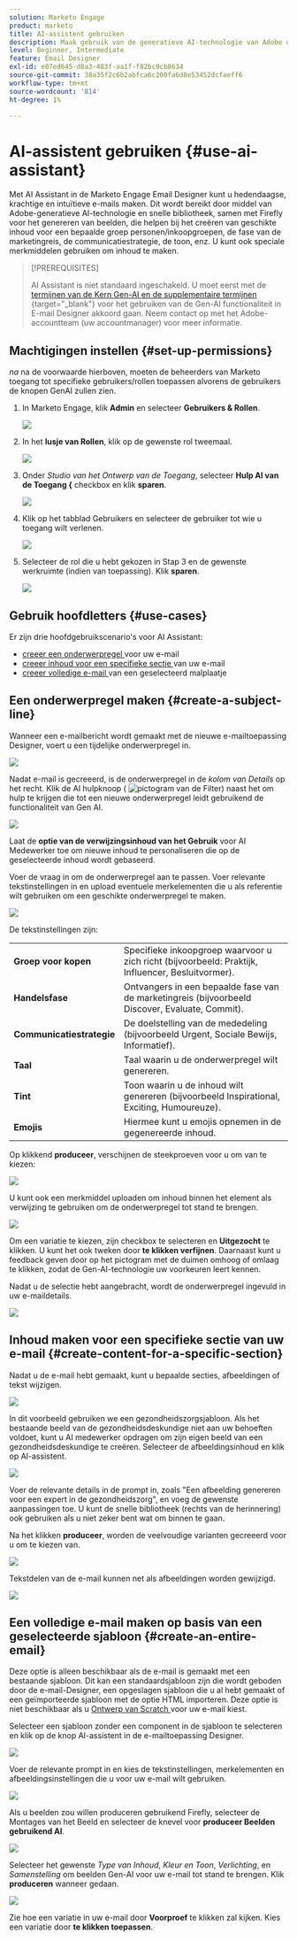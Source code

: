 ```yaml
---
solution: Marketo Engage
product: marketo
title: AI-assistent gebruiken
description: Maak gebruik van de generatieve AI-technologie van Adobe om nuttige tekst en/of afbeeldingen aan uw e-mails toe te voegen.
level: Beginner, Intermediate
feature: Email Designer
exl-id: e07ed645-d8a3-483f-aa1f-f82bc9cb8634
source-git-commit: 38a35f2c6b2abfca6c200fa6d8e53452dcfaeff6
workflow-type: tm+mt
source-wordcount: '814'
ht-degree: 1%

---
```


# AI-assistent gebruiken {#use-ai-assistant}

Met AI Assistant in de Marketo Engage Email Designer kunt u hedendaagse, krachtige en intuïtieve e-mails maken. Dit wordt bereikt door middel van Adobe-generatieve AI-technologie en snelle bibliotheek, samen met Firefly voor het genereren van beelden, die helpen bij het creëren van geschikte inhoud voor een bepaalde groep personen/inkoopgroepen, de fase van de marketingreis, de communicatiestrategie, de toon, enz. U kunt ook speciale merkmiddelen gebruiken om inhoud te maken.

>[!PREREQUISITES]
>
>AI Assistant is niet standaard ingeschakeld. U moet eerst met de [ termijnen van de Kern Gen-AI en de supplementaire termijnen ](https://www.adobe.com/legal/terms/enterprise-licensing/genai-ww.html){target="_blank"} voor het gebruiken van de Gen-AI functionaliteit in E-mail Designer akkoord gaan. Neem contact op met het Adobe-accountteam (uw accountmanager) voor meer informatie.

## Machtigingen instellen {#set-up-permissions}

_na_ na de voorwaarde hierboven, moeten de beheerders van Marketo toegang tot specifieke gebruikers/rollen toepassen alvorens de gebruikers de knopen GenAI zullen zien.

1. In Marketo Engage, klik **Admin** en selecteer **Gebruikers &amp; Rollen**.

   ![](assets/use-the-ai-assistant-0a.png)

1. In het **lusje van Rollen**, klik op de gewenste rol tweemaal.

   ![](assets/use-the-ai-assistant-0b.png)

1. Onder _Studio van het Ontwerp van de Toegang_, selecteer **Hulp AI van de Toegang {** checkbox en klik **sparen**.

   ![](assets/use-the-ai-assistant-0c.png)

1. Klik op het tabblad Gebruikers en selecteer de gebruiker tot wie u toegang wilt verlenen.

   ![](assets/use-the-ai-assistant-0d.png)

1. Selecteer de rol die u hebt gekozen in Stap 3 en de gewenste werkruimte (indien van toepassing). Klik **sparen**.

   ![](assets/use-the-ai-assistant-0e.png)

## Gebruik hoofdletters {#use-cases}

Er zijn drie hoofdgebruikscenario&#39;s voor AI Assistant:

* [ creeer een onderwerpregel ](#create-a-subject-line) voor uw e-mail
* [ creeer inhoud voor een specifieke sectie ](#create-content-for-a-specific-section) van uw e-mail
* [ creeer volledige e-mail ](#create-an-entire-email) van een geselecteerd malplaatje

## Een onderwerpregel maken {#create-a-subject-line}

Wanneer een e-mailbericht wordt gemaakt met de nieuwe e-mailtoepassing Designer, voert u een tijdelijke onderwerpregel in.

![](assets/use-the-ai-assistant-1.png)

Nadat e-mail is gecreeerd, is de onderwerpregel in de _kolom van Details_ op het recht. Klik de AI hulpknoop ( ![ pictogram van de Filter ](assets/icon-ai-assistant.png)) naast het om hulp te krijgen die tot een nieuwe onderwerpregel leidt gebruikend de functionaliteit van Gen AI.

![](assets/use-the-ai-assistant-2.png)

Laat de **optie van de verwijzingsinhoud van het Gebruik** voor AI Medewerker toe om nieuwe inhoud te personaliseren die op de geselecteerde inhoud wordt gebaseerd.

Voer de vraag in om de onderwerpregel aan te passen. Voer relevante tekstinstellingen in en upload eventuele merkelementen die u als referentie wilt gebruiken om een geschikte onderwerpregel te maken.

![](assets/use-the-ai-assistant-3.png)

De tekstinstellingen zijn:

<table><tbody>
  <tr>
    <td style="width:25%"><b>Groep voor kopen</b></td>
    <td>Specifieke inkoopgroep waarvoor u zich richt (bijvoorbeeld: Praktijk, Influencer, Besluitvormer).</td>
  </tr>
  <tr>
    <td style="width:25%"><b>Handelsfase</b></td>
    <td>Ontvangers in een bepaalde fase van de marketingreis (bijvoorbeeld Discover, Evaluate, Commit).</td>
  </tr>
  <tr>
    <td style="width:25%"><b>Communicatiestrategie</b></td>
    <td>De doelstelling van de mededeling (bijvoorbeeld Urgent, Sociale Bewijs, Informatief).</td>
  </tr>
  <tr>
    <td style="width:25%"><b>Taal</b></td>
    <td>Taal waarin u de onderwerpregel wilt genereren.</td>
  </tr>
  <tr>
    <td style="width:25%"><b>Tint</b></td>
    <td>Toon waarin u de inhoud wilt genereren (bijvoorbeeld Inspirational, Exciting, Humoureuze).</td>
  </tr>
  <tr>
    <td style="width:25%"><b>Emojis</b></td>
    <td>Hiermee kunt u emojis opnemen in de gegenereerde inhoud.</td>
  </tr>
</tbody>
</table>

Op klikkend **produceer**, verschijnen de steekproeven voor u om van te kiezen:

![](assets/use-the-ai-assistant-4.png)

U kunt ook een merkmiddel uploaden om inhoud binnen het element als verwijzing te gebruiken om de onderwerpregel tot stand te brengen.

![](assets/use-the-ai-assistant-5.png)

Om een variatie te kiezen, zijn checkbox te selecteren en **Uitgezocht** te klikken. U kunt het ook tweken door **te klikken verfijnen**. Daarnaast kunt u feedback geven door op het pictogram met de duimen omhoog of omlaag te klikken, zodat de Gen-AI-technologie uw voorkeuren leert kennen.

Nadat u de selectie hebt aangebracht, wordt de onderwerpregel ingevuld in uw e-maildetails.

![](assets/use-the-ai-assistant-6.png)

## Inhoud maken voor een specifieke sectie van uw e-mail {#create-content-for-a-specific-section}

Nadat u de e-mail hebt gemaakt, kunt u bepaalde secties, afbeeldingen of tekst wijzigen.

![](assets/use-the-ai-assistant-7.png)

In dit voorbeeld gebruiken we een gezondheidszorgsjabloon. Als het bestaande beeld van de gezondheidsdeskundige niet aan uw behoeften voldoet, kunt u AI medewerker opdragen om zijn eigen beeld van een gezondheidsdeskundige te creëren. Selecteer de afbeeldingsinhoud en klik op AI-assistent.

![](assets/use-the-ai-assistant-8.png)

Voer de relevante details in de prompt in, zoals &quot;Een afbeelding genereren voor een expert in de gezondheidszorg&quot;, en voeg de gewenste aanpassingen toe. U kunt de snelle bibliotheek (rechts van de herinnering) ook gebruiken als u niet zeker bent wat om binnen te gaan.

Na het klikken **produceer**, worden de veelvoudige varianten gecreeerd voor u om te kiezen van.

![](assets/use-the-ai-assistant-9.png)

Tekstdelen van de e-mail kunnen net als afbeeldingen worden gewijzigd.

![](assets/use-the-ai-assistant-10.png)

## Een volledige e-mail maken op basis van een geselecteerde sjabloon {#create-an-entire-email}

Deze optie is alleen beschikbaar als de e-mail is gemaakt met een bestaande sjabloon. Dit kan een standaardsjabloon zijn die wordt geboden door de e-mail-Designer, een opgeslagen sjabloon die u al hebt gemaakt of een geïmporteerde sjabloon met de optie HTML importeren. Deze optie is niet beschikbaar als u [ Ontwerp van Scratch ](/help/marketo/product-docs/email-marketing/email-designer/email-authoring.md#design-from-scratch) voor uw e-mail kiest.

Selecteer een sjabloon zonder een component in de sjabloon te selecteren en klik op de knop AI-assistent in de e-mailtoepassing Designer.

![](assets/use-the-ai-assistant-11.png)

Voer de relevante prompt in en kies de tekstinstellingen, merkelementen en afbeeldingsinstellingen die u voor uw e-mail wilt gebruiken.

![](assets/use-the-ai-assistant-12.png)

Als u beelden zou willen produceren gebruikend Firefly, selecteer de Montages van het Beeld en selecteer de knevel voor **produceer Beelden gebruikend AI**.

![](assets/use-the-ai-assistant-13.png)

Selecteer het gewenste _Type van Inhoud_, _Kleur en Toon_, _Verlichting_, en _Samenstelling_ om beelden Gen-AI voor uw e-mail tot stand te brengen. Klik **produceren** wanneer gedaan.

![](assets/use-the-ai-assistant-14.png)

Zie hoe een variatie in uw e-mail door **Voorproef** te klikken zal kijken. Kies een variatie door **te klikken toepassen**.
